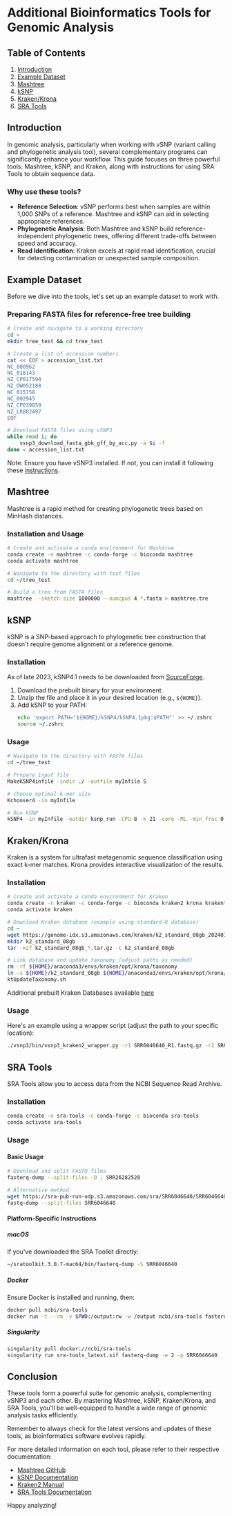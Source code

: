 # Additional Bioinformatics Tools for Genomic Analysis

## Table of Contents
1. [Introduction](#introduction)
2. [Example Dataset](#example-dataset)
3. [Mashtree](#mashtree)
4. [kSNP](#ksnp)
5. [Kraken/Krona](#krakenkreona)
6. [SRA Tools](#sra-tools)

## Introduction

In genomic analysis, particularly when working with vSNP (variant calling and phylogenetic analysis tool), several complementary programs can significantly enhance your workflow. This guide focuses on three powerful tools: Mashtree, kSNP, and Kraken, along with instructions for using SRA Tools to obtain sequence data.

### Why use these tools?

- **Reference Selection**: vSNP performs best when samples are within 1,000 SNPs of a reference. Mashtree and kSNP can aid in selecting appropriate references.
- **Phylogenetic Analysis**: Both Mashtree and kSNP build reference-independent phylogenetic trees, offering different trade-offs between speed and accuracy.
- **Read Identification**: Kraken excels at rapid read identification, crucial for detecting contamination or unexpected sample composition.

## Example Dataset

Before we dive into the tools, let's set up an example dataset to work with.

### Preparing FASTA files for reference-free tree building

```bash
# Create and navigate to a working directory
cd ~
mkdir tree_test && cd tree_test

# Create a list of accession numbers
cat << EOF > accession_list.txt
NC_000962
NC_018143
NZ_CP017594
NZ_OW052188
NC_015758
NC_002945
NZ_CP039850
NZ_LR882497
EOF

# Download FASTA files using vSNP3
while read i; do
    vsnp3_download_fasta_gbk_gff_by_acc.py -a $i -f
done < accession_list.txt
```

Note: Ensure you have vSNP3 installed. If not, you can install it following these [instructions](https://github.com/USDA-VS/vSNP3).

## Mashtree

Mashtree is a rapid method for creating phylogenetic trees based on MinHash distances.

### Installation and Usage

```bash
# Create and activate a conda environment for Mashtree
conda create -n mashtree -c conda-forge -c bioconda mashtree
conda activate mashtree

# Navigate to the directory with test files
cd ~/tree_test

# Build a tree from FASTA files
mashtree --sketch-size 1000000 --numcpus 4 *.fasta > mashtree.tre
```

## kSNP

kSNP is a SNP-based approach to phylogenetic tree construction that doesn't require genome alignment or a reference genome.

### Installation

As of late 2023, kSNP4.1 needs to be downloaded from [SourceForge](https://sourceforge.net/projects/ksnp/files/).

1. Download the prebuilt binary for your environment.
2. Unzip the file and place it in your desired location (e.g., `${HOME}`).
3. Add kSNP to your PATH:
   ```bash
   echo 'export PATH="${HOME}/kSNP4/kSNP4.1pkg:$PATH"' >> ~/.zshrc
   source ~/.zshrc
   ```

### Usage

```bash
# Navigate to the directory with FASTA files
cd ~/tree_test

# Prepare input file
MakeKSNP4infile -indir ./ -outfile myInfile S

# Choose optimal k-mer size
Kchooser4 -in myInfile

# Run kSNP
kSNP4 -in myInfile -outdir ksnp_run -CPU 8 -k 21 -core -ML -min_frac 0.8
```

## Kraken/Krona

Kraken is a system for ultrafast metagenomic sequence classification using exact k-mer matches. Krona provides interactive visualization of the results.

### Installation

```bash
# Create and activate a conda environment for Kraken
conda create -n kraken -c conda-forge -c bioconda kraken2 krona krakentools wget pandas pigz
conda activate kraken

# Download Kraken database (example using standard-8 database)
cd ~
wget https://genome-idx.s3.amazonaws.com/kraken/k2_standard_08gb_20240112.tar.gz
mkdir k2_standard_08gb
tar -xzf k2_standard_08gb_*.tar.gz -C k2_standard_08gb

# Link database and update taxonomy (adjust paths as needed)
rm -rf ${HOME}/anaconda3/envs/kraken/opt/krona/taxonomy
ln -s ${HOME}/k2_standard_08gb ${HOME}/anaconda3/envs/kraken/opt/krona/taxonomy
ktUpdateTaxonomy.sh
```

Additional prebuilt Kraken Databases available [here](https://benlangmead.github.io/aws-indexes/k2)

### Usage

Here's an example using a wrapper script (adjust the path to your specific location):

```bash
./vsnp3/bin/vsnp3_kraken2_wrapper.py -r1 SRR6046640_R1.fastq.gz -r2 SRR6046640_R2.fastq.gz --database ~/k2_standard_08gb
```

## SRA Tools

SRA Tools allow you to access data from the NCBI Sequence Read Archive.

### Installation

```bash
conda create -n sra-tools -c conda-forge -c bioconda sra-tools
conda activate sra-tools
```

### Usage

#### Basic Usage

```bash
# Download and split FASTQ files
fasterq-dump --split-files -O . SRR26282520

# Alternative method
wget https://sra-pub-run-odp.s3.amazonaws.com/sra/SRR6046640/SRR6046640
fastq-dump --split-files SRR6046640
```

#### Platform-Specific Instructions

##### macOS

If you've downloaded the SRA Toolkit directly:

```bash
~/sratoolkit.3.0.7-mac64/bin/fasterq-dump -S SRR6046640
```

##### Docker

Ensure Docker is installed and running, then:

```bash
docker pull ncbi/sra-tools
docker run -t --rm -v $PWD:/output:rw -w /output ncbi/sra-tools fasterq-dump -e 2 -p SRR6046640
```

##### Singularity

```bash
singularity pull docker://ncbi/sra-tools
singularity run sra-tools_latest.sif fasterq-dump -e 2 -p SRR6046640
```

## Conclusion

These tools form a powerful suite for genomic analysis, complementing vSNP3 and each other. By mastering Mashtree, kSNP, Kraken/Krona, and SRA Tools, you'll be well-equipped to handle a wide range of genomic analysis tasks efficiently.

Remember to always check for the latest versions and updates of these tools, as bioinformatics software evolves rapidly.

For more detailed information on each tool, please refer to their respective documentation:

- [Mashtree GitHub](https://github.com/lskatz/mashtree)
- [kSNP Documentation](https://sourceforge.net/projects/ksnp/files/)
- [Kraken2 Manual](https://github.com/DerrickWood/kraken2/wiki/Manual)
- [SRA Tools Documentation](https://github.com/ncbi/sra-tools/wiki)

Happy analyzing!
